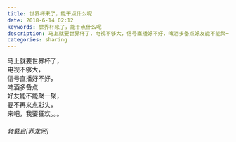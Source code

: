 ```yaml
---
title: 世界杯来了，能干点什么呢
date: 2018-6-14 02:12
keywords: 世界杯来了，能干点什么呢
description: 马上就要世界杯了，电视不够大，信号直播好不好，啤酒多备点好友能不能聚一聚，要不再来点彩头，来吧，我要狂欢。。。
categories: sharing
---
```

<td class="t_f" id="postmessage_1418664">

马上就要世界杯了，<br/>
电视不够大，<br/>
信号直播好不好，<br/>
啤酒多备点<br/>
好友能不能聚一聚，<br/>
要不再来点彩头，<br/>
来吧，我要狂欢。。。</td>
###### 转载自[菲龙网]